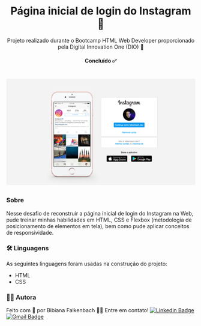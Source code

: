 <h1 align="center">Página inicial de login do Instagram 📱</h1>

<p align="center">Projeto realizado durante o Bootcamp HTML Web Developer proporcionado pela Digital Innovation One (DIO) 🚀</p>

<h4 align="center"> 
	Concluído ✅
</h4>

<h1 align="center">
  <img src="/screenshot/screenshot.png" alt="Screenshot do projeto"/>
</h1>

### Sobre

Nesse desafio de reconstruir a página inicial de login do Instagram na Web, pude treinar minhas habilidades em HTML, CSS e Flexbox (metodologia de posicionamento de elementos em tela), bem como pude aplicar conceitos de responsividade.

### 🛠 Linguagens

As seguintes linguagens foram usadas na construção do projeto:

- HTML
- CSS

### 👩‍💻 Autora

Feito com 💜 por Bibiana Falkenbach 👋🏽 Entre em contato!
[![Linkedin Badge](https://img.shields.io/badge/-Bibiana-blue?style=flat-square&logo=Linkedin&logoColor=white&link=https://www.linkedin.com/in/bibiana-falkenbach/)](https://www.linkedin.com/in/bibiana-falkenbach/) 
[![Gmail Badge](https://img.shields.io/badge/-falkenbachbibiana@gmail.com-c14438?style=flat-square&logo=Gmail&logoColor=white&link=mailto:falkenbachbibiana@gmail.com)](mailto:falkenbachbibiana@gmail.com)

